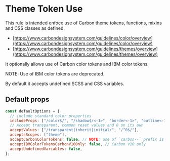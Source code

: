 # Theme Token Use

This rule is intended enfoce use of Carbon theme tokens, functions, mixins and CSS classes as defined.

- [https://www.carbondesignsystem.com/guidelines/color/overview](https://www.carbondesignsystem.com/guidelines/color/overview)
- [https://www.carbondesignsystem.com/guidelines/themes/overview](https://www.carbondesignsystem.com/guidelines/themes/overview)

It optionally allows use of Carbon color tokens and IBM color tokens.

NOTE: Use of IBM color tokens are deprecated.

By default it accepts undefined SCSS and CSS variables.

## Default props

```js
const defaultOptions = {
  // include standard color properties
  includeProps: ["/color$/", "/shadow$/<-1>", "border<-1>", "outline<-1>"],
  // Accept transparent, common reset values and 0 on its own
  acceptValues: ["/transparent|inherit|initial/", "/^0$/"],
  acceptsScopes: ["theme"],
  acceptCarbonColorTokens: false, // NOTE: use of `carbon--` prefix is v10 only
  acceptIBMColorTokensCarbonV10Only: false, // Carbon v10 only
  acceptUndefinedVariables: false,
};
```

